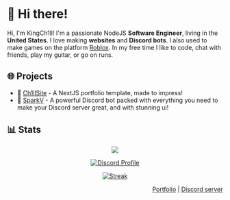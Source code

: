<!-- <p align="center">
  <a href="https://www.ch1ll.tk/">
    <img src="https://github.com/KingCh1ll/Ch1llSite/blob/master/public/images/banner.gif" width="500px" />
  </a>
</p> -->

# 👋 Hi there!
Hi, I'm KingCh1ll! I'm a passionate NodeJS <strong>Software Engineer</strong>, living in the <strong>United States</strong>. I love making <!-- --><strong>websites</strong> and <!-- --><strong>Discord bots</strong>. I also used to make games on the platform <!-- --><a href="https://roblox.com">Roblox</a>. In my free time I like to code, chat with friends, play my guitar, or go on runs.<!-- --></p>

## 🌐 Projects
- 💼 <a href="https://github.com/KingCh1ll/Ch1llSite">Ch1llSite</a> - A NextJS portfolio template, made to impress!
- 🤖 <a href="https://www.sparkv.tk/">SparkV</a> - A powerful Discord bot packed with everything you need to make your Discord server great, and with stunning ui!

## 📊 Stats
<div align="center">

  [![](https://komarev.com/ghpvc/?username=kingch1ll&style=flat-square&color=blue)](https://komarev.com/)

  [![Discord Profile](https://discord.c99.nl/widget/theme-4/571811686617710592.png)](https://discord.com/users/571811686617710592)

  [![Streak](https://github-readme-streak-stats.herokuapp.com?user=KingCh1ll&theme=tokyonight_duo&hide_border=true)](https://github.com/DenverCoder1/github-readme-streak-stats)
</div>

<div align="right">
  <a href="https://www.ch1ll.tk/">Portfolio</a> | <a href="https://discord.gg/PPtzT8Mu3h">Discord server</a>
</div>

<!--
user=KingCh1ll&theme=tokyonight_duo&hide_border=true&ring=4F8CC9&currStreakLabel=FFFFFF&sideNums=4F8CC9&dates=979797&sideLabels=FFFFFF&currStreakNum=FFFFFF&border=DD2727&stroke=00000000&background=00000000&fire=FF7600

<p align="center">
  <tr>
    <td style="padding: 0; width=50%" align="center">
      <img src="https://github-readme-stats.vercel.app/api/?username=KingCh1ll&text_color=2bd1ff&show_icons=true&bg_color=00000000&hide_border=true&icon_color=2bd1ff&hide_title=true&count_private=true&include_all_commits=true&enable_animations=true"/>
    </td>
    <td style="padding: 0; width=50%" align="center">
      <img src="https://github-readme-stats.vercel.app/api/top-langs/?username=KingCh1ll&title_color=4F8CC9&text_color=9f9f9f&show_icons=true&bg_color=00000000&hide_border=true&icon_color=4F8CC9&hide_title=true&count_private=true&enable_animations=true"/>
    </td>
  </tr>
</p>

![Metrics](https://github.com/KingCh1ll/KingCh1ll/blob/KingCh1ll/github-metrics.svg) -->
